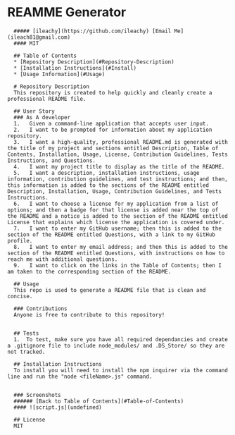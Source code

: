 # REAMME Generator

      ##### [ileachy](https://github.com/ileachy) [Email Me](ileach81@gmail.com)
      #### MIT

      ## Table of Contents
      * [Repository Description](#Repository-Description)
      * [Installation Instructions](#Install)
      * [Usage Information](#Usage)

      # Repository Description
      This repository is created to help quickly and cleanly create a professional README file.

      ## User Story
      ### As A developer
      1.   Given a command-line application that accepts user input.
      2.   I want to be prompted for information about my application repository.
      3.   I want a high-quality, professional README.md is generated with the title of my project and sections entitled Description, Table of Contents, Installation, Usage, License, Contribution Guidelines, Tests Instructions, and Questions.
      4.   I want my project title to display as the title of the README.
      5.   I want a description, installation instructions, usage information, contribution guidelines, and test instructions; and then, this information is added to the sections of the README entitled Description, Installation, Usage, Contribution Guidelines, and Tests Instructions.
      6.   I want to choose a license for my application from a list of options; and then a badge for that license is added near the top of the README and a notice is added to the section of the README entitled License that explains which license the application is covered under.
      7.   I want to enter my GitHub username; then this is added to the section of the README entitled Questions, with a link to my GitHub profile.
      8.   I want to enter my email address; and then this is added to the section of the README entitled Questions, with instructions on how to reach me with additional questions.
      9.   I want to click on the links in the Table of Contents; then I am taken to the corresponding section of the README.

      ## Usage
      This repo is used to generate a README file that is clean and concise.

      ### Contributions
      Anyone is free to contribute to this repository!


      ## Tests
      1.  To test, make sure you have all required dependancies and create a .gitignore file to include node_modules/ and .DS_Store/ so they are not tracked.

      ## Installation Instructions
      To install you will need to install the npm inquirer via the command line and run the "node <fileName>.js" command.


      ### Screenshots
      ###### [Back to Table of Contents](#Table-of-Contents)
      #### ![script.js](undefined)

      ## License
      MIT
